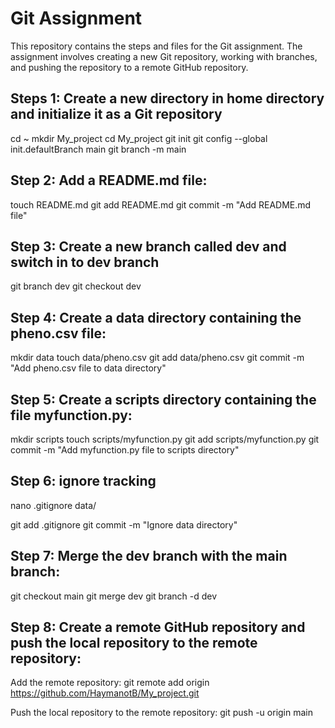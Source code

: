 # Git Assignment

This repository contains the steps and files for the Git assignment.
 The assignment involves creating a new Git repository, working with branches,
 and pushing the repository to a remote GitHub repository.

## Steps 1: Create a new directory in home directory and initialize it as a Git repository
  cd ~ 
  mkdir My_project
  cd My_project
  git init
  git config --global init.defaultBranch main
  git branch -m main
## Step 2: Add a README.md file:

  touch README.md
  git add README.md
  git commit -m "Add README.md file"

## Step 3: Create a new branch called dev and switch in to dev branch 
  git branch dev
  git checkout dev

## Step 4: Create a data directory containing the pheno.csv file:

  mkdir data
  touch data/pheno.csv
  git add data/pheno.csv
  git commit -m "Add pheno.csv file to data directory"

## Step 5: Create a scripts directory containing the file myfunction.py:

  mkdir scripts
  touch scripts/myfunction.py
  git add scripts/myfunction.py
  git commit -m "Add myfunction.py file to scripts directory"

## Step 6: ignore tracking
  nano .gitignore
  data/

  git add .gitignore
  git commit -m "Ignore data directory"
  
## Step 7: Merge the dev branch with the main branch:

  git checkout main
  git merge dev
  git branch -d dev

## Step 8: Create a remote GitHub repository and push the local repository to the remote repository:

  Add the remote repository:
  git remote add origin https://github.com/HaymanotB/My_project.git
  

  Push the local repository to the remote repository:
  git push -u origin main
